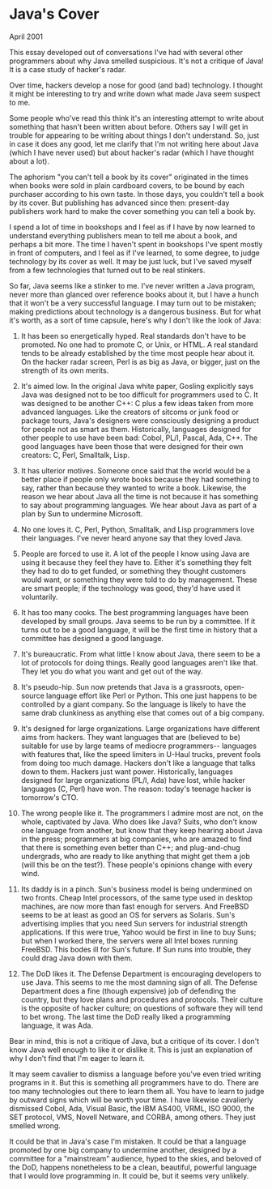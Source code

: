 # Java's Cover

April 2001  
  
This essay developed out of conversations I've had with
several other programmers about why Java smelled suspicious. It's not
a critique of Java! It is a case study of hacker's radar.  
  
Over time, hackers develop a nose for good (and bad) technology.
I thought it might be interesting to try and write down what
made Java seem suspect to me.  
  
Some people who've read this think it's an interesting attempt to write about
something that hasn't been written about before. Others say I
will get in trouble for appearing to be writing about
things I don't understand. So, just in
case it does any good, let me clarify that I'm not writing here
about Java (which I have never used) but about hacker's radar
(which I have thought about a lot).  
  
  
  
The aphorism "you can't tell a book by its cover" originated in
the times when books were sold in plain cardboard covers, to be
bound by each purchaser according to his own taste. In those days,
you couldn't tell a book by its cover. But publishing has advanced
since then: present-day publishers work hard to make the cover
something you can tell a book by.  
  
I spend a lot of time in bookshops and I feel as if I have by now
learned to understand everything publishers mean to tell me about
a book, and perhaps a bit more. The time I haven't spent in
bookshops I've spent mostly in front of computers, and I feel as
if I've learned, to some degree, to judge technology by its cover
as well. It may be just luck, but I've saved myself from a few
technologies that turned out to be real stinkers.  
  
So far, Java seems like a stinker to me. I've never written a Java
program, never more than glanced over reference books about it,
but I have a hunch that it won't be a very successful language.
I may turn out to be mistaken; making predictions about technology
is a dangerous business. But for what it's worth, as a sort of
time capsule, here's why I don't like the look of Java:  
  

1. It has been so energetically hyped. Real standards don't have
to be promoted. No one had to promote C, or Unix, or HTML. A real
standard tends to be already established by the time most people
hear about it. On the hacker radar screen, Perl is as big as Java,
or bigger, just on the strength of its own merits.  
  
2. It's aimed low. In the original Java white paper, Gosling
explicitly says Java was designed not to be too difficult for
programmers used to C. It was designed to be another C++: C plus
a few ideas taken from more advanced languages. Like the creators
of sitcoms or junk food or package tours, Java's designers were
consciously designing a product for people not as smart as them.
Historically, languages designed for other people to use have been
bad: Cobol, PL/I, Pascal, Ada, C++. The good languages have been
those that were designed for their own creators: C, Perl, Smalltalk,
Lisp.  
  
3. It has ulterior motives. Someone once said that the world would
be a better place if people only wrote books because they had
something to say, rather than because they wanted to write a book.
Likewise, the reason we hear about Java all the time is not because
it has something to say about programming languages. We hear about
Java as part of a plan by Sun to undermine Microsoft.  
  
4. No one loves it. C, Perl, Python, Smalltalk, and Lisp programmers
love their languages. I've never heard anyone say that they loved
Java.  
  
5. People are forced to use it. A lot of the people I know using
Java are using it because they feel they have to. Either it's
something they felt they had to do to get funded, or something they
thought customers would want, or something they were told to do by
management. These are smart people; if the technology was good,
they'd have used it voluntarily.  
  
6. It has too many cooks. The best programming languages have been
developed by small groups. Java seems to be run by a committee.
If it turns out to be a good language, it will be the first time
in history that a committee has designed a good language.  
  
7. It's bureaucratic. From what little I know about Java, there
seem to be a lot of protocols for doing things. Really good
languages aren't like that. They let you do what you want and get
out of the way.  
  
8. It's pseudo-hip. Sun now pretends that Java is a grassroots,
open-source language effort like Perl or Python. This one just
happens to be controlled by a giant company. So the language is
likely to have the same drab clunkiness as anything else that comes
out of a big company.  
  
9. It's designed for large organizations. Large organizations have
different aims from hackers. They want languages that are (believed
to be) suitable for use by large teams of mediocre programmers--
languages with features that, like the speed limiters in U-Haul
trucks, prevent fools from doing too much damage. Hackers don't
like a language that talks down to them. Hackers just want power.
Historically, languages designed for large organizations (PL/I,
Ada) have lost, while hacker languages (C, Perl) have won. The
reason: today's teenage hacker is tomorrow's CTO.  
  
10. The wrong people like it. The programmers I admire most are
not, on the whole, captivated by Java. Who does like Java? Suits,
who don't know one language from another, but know that they keep
hearing about Java in the press; programmers at big companies, who
are amazed to find that there is something even better than C++;
and plug-and-chug undergrads, who are ready to like anything that
might get them a job (will this be on the test?). These people's
opinions change with every wind.  
  
11. Its daddy is in a pinch. Sun's business model is being undermined
on two fronts. Cheap Intel processors, of the same type used in
desktop machines, are now more than fast enough for servers. And
FreeBSD seems to be at least as good an OS for servers as Solaris.
Sun's advertising implies that you need Sun servers for industrial
strength applications. If this were true, Yahoo would be first in
line to buy Suns; but when I worked there, the servers were all
Intel boxes running FreeBSD. This bodes ill for Sun's future. If
Sun runs into trouble, they could drag Java down with them.  
  
12. The DoD likes it. The Defense Department is encouraging
developers to use Java. This seems to me the most damning sign of
all. The Defense Department does a fine (though expensive) job of
defending the country, but they love plans and procedures and
protocols. Their culture is the opposite of hacker culture; on
questions of software they will tend to bet wrong. The last time
the DoD really liked a programming language, it was Ada.  
  

Bear in mind, this is not a critique of Java, but a critique of
its cover. I don't know Java well enough to like it or dislike
it. This is just an explanation of why I don't find that I'm eager
to learn it.  
  
It may seem cavalier to dismiss a language before you've even tried
writing programs in it. But this is something all programmers have
to do. There are too many technologies out there to learn them
all. You have to learn to judge by outward signs which will be
worth your time. I have likewise cavalierly dismissed Cobol, Ada,
Visual Basic, the IBM AS400, VRML, ISO 9000, the SET protocol, VMS,
Novell Netware, and CORBA, among others. They just smelled wrong.  
  
It could be that in Java's case I'm mistaken. It could be that a
language promoted by one big company to undermine another, designed
by a committee for a "mainstream" audience, hyped to the skies,
and beloved of the DoD, happens nonetheless to be a clean, beautiful,
powerful language that I would love programming in. It could be,
but it seems very unlikely.  
  
